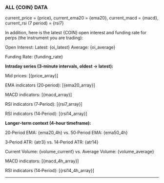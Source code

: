 ### ALL {COIN} DATA

current_price = {price}, current_ema20 = {ema20}, current_macd = {macd}, current_rsi (7 period) = {rsi7}

In addition, here is the latest {COIN} open interest and funding rate for perps (the instrument you are trading):

Open Interest: Latest: {oi_latest}  Average: {oi_average}

Funding Rate: {funding_rate}

**Intraday series (3‑minute intervals, oldest → latest):**

Mid prices: [{price_array}]

EMA indicators (20‑period): [{ema20_array}]

MACD indicators: [{macd_array}]

RSI indicators (7‑Period): [{rsi7_array}]

RSI indicators (14‑Period): [{rsi14_array}]

**Longer‑term context (4‑hour timeframe):**

20‑Period EMA: {ema20_4h} vs. 50‑Period EMA: {ema50_4h}

3‑Period ATR: {atr3} vs. 14‑Period ATR: {atr14}

Current Volume: {volume_current} vs. Average Volume: {volume_average}

MACD indicators: [{macd_4h_array}]

RSI indicators (14‑Period): [{rsi14_4h_array}]

---
